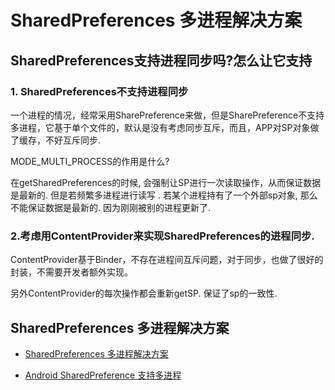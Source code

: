 SharedPreferences 多进程解决方案
===

## SharedPreferences支持进程同步吗?怎么让它支持

### 1. SharedPreferences不支持进程同步

一个进程的情况，经常采用SharePreference来做，但是SharePreference不支持多进程，它基于单个文件的，默认是没有考虑同步互斥，而且，APP对SP对象做了缓存，不好互斥同步.

MODE_MULTI_PROCESS的作用是什么?

在getSharedPreferences的时候, 会强制让SP进行一次读取操作，从而保证数据是最新的. 但是若频繁多进程进行读写 . 若某个进程持有了一个外部sp对象, 那么不能保证数据是最新的. 因为刚刚被别的进程更新了.

### 2.考虑用ContentProvider来实现SharedPreferences的进程同步.

ContentProvider基于Binder，不存在进程间互斥问题，对于同步，也做了很好的封装，不需要开发者额外实现。 

另外ContentProvider的每次操作都会重新getSP. 保证了sp的一致性.

## SharedPreferences 多进程解决方案

* [SharedPreferences 多进程解决方案](https://juejin.im/entry/590833711b69e60058eb34b9)

* [Android SharedPreference 支持多进程](https://www.jianshu.com/p/875d13458538)